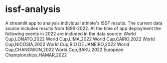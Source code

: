 # issf-analysis
A streamlit app to analysis individual athlete's ISSF results.
The current data source includes results from 1896-2022.
At the time of app deployment the following events in 2022 are included in the data source:
World Cup,LONATO,2022
World Cup,LIMA,2022
World Cup,CAIRO,2022
World Cup,NICOSIA,2022
World Cup,RIO DE JANEIRO,2022
World Cup,CHANGWON,2022
World Cup,BAKU,2022
European Championships,HAMAR,2022
